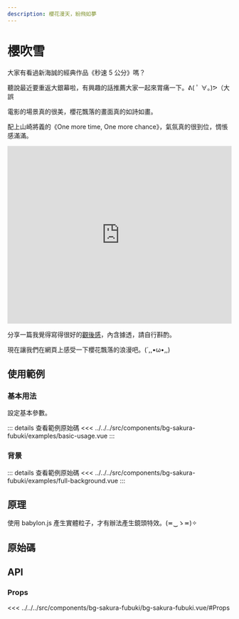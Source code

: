 ```yaml
---
description: 櫻花漫天，紛飛如夢
---
```


<script setup>
import SourceLinkList from '../../../src/components/source-link-list.vue'

import BasicUsage from '../../../src/components/bg-sakura-fubuki/examples/basic-usage.vue'
import FullBackground from '../../../src/components/bg-sakura-fubuki/examples/full-background.vue'
</script>

# 櫻吹雪 <Badge type="info" text="bg" />

大家有看過新海誠的經典作品《秒速 5 公分》嗎？

聽說最近要重返大銀幕啦，有興趣的話推薦大家一起來胃痛一下。ᕕ( ﾟ ∀。)ᕗ（大誤

電影的場景真的很美，櫻花飄落的畫面真的如詩如畫。

配上山崎將義的《One more time, One more chance》，氣氛真的很到位，惆悵感滿滿。

<iframe width="100%" height="400" src="https://www.youtube.com/embed/du_wXTARyjE?si=ze-o2KTXWufACd2T" title="YouTube video player" frameborder="0" allow="accelerometer; autoplay; clipboard-write; encrypted-media; gyroscope; picture-in-picture; web-share" referrerpolicy="strict-origin-when-cross-origin" allowfullscreen></iframe>

分享一篇我覺得寫得很好的[觀後感](https://meet.eslite.com/tw/tc/article/202112210002)，內含據透，請自行斟酌。

現在讓我們在網頁上感受一下櫻花飄落的浪漫吧。(´,,•ω•,,)

## 使用範例

### 基本用法

設定基本參數。

<basic-usage class="h-[60vh]"/>

::: details 查看範例原始碼
<<< ../../../src/components/bg-sakura-fubuki/examples/basic-usage.vue
:::

### 背景

<full-background />

::: details 查看範例原始碼
<<< ../../../src/components/bg-sakura-fubuki/examples/full-background.vue
:::

## 原理

使用 babylon.js 產生實體粒子，才有辦法產生鏡頭特效。(≖‿ゝ≖)✧

## 原始碼

<source-link-list name="bg-sakura-fubuki"/>

## API

### Props

<<< ../../../src/components/bg-sakura-fubuki/bg-sakura-fubuki.vue/#Props
